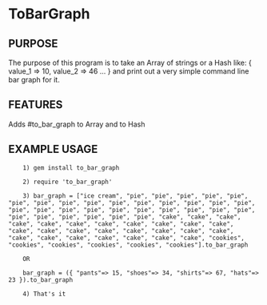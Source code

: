 ToBarGraph
===========

PURPOSE
-------
The purpose of this program is to take an Array of strings or a Hash like: { value_1 => 10, value_2 => 46 ... } and print out a very simple command line bar graph for it.

FEATURES
--------
Adds #to_bar_graph to Array and to Hash

EXAMPLE USAGE
-------------
        1) gem install to_bar_graph

        2) require 'to_bar_graph'

        3) bar_graph = ["ice cream", "pie", "pie", "pie", "pie", "pie", "pie", "pie", "pie", "pie", "pie", "pie", "pie", "pie", "pie", "pie", "pie", "pie", "pie", "pie", "pie", "pie", "pie", "pie", "pie", "pie", "pie", "pie", "pie", "pie", "pie", "pie", "cake", "cake", "cake", "cake", "cake", "cake", "cake", "cake", "cake", "cake", "cake", "cake", "cake", "cake", "cake", "cake", "cake", "cake", "cake", "cake", "cake", "cake", "cake", "cake", "cake", "cake", "cookies", "cookies", "cookies", "cookies", "cookies", "cookies"].to_bar_graph

        OR

        bar_graph = ({ "pants"=> 15, "shoes"=> 34, "shirts"=> 67, "hats"=> 23 }).to_bar_graph

        4) That's it